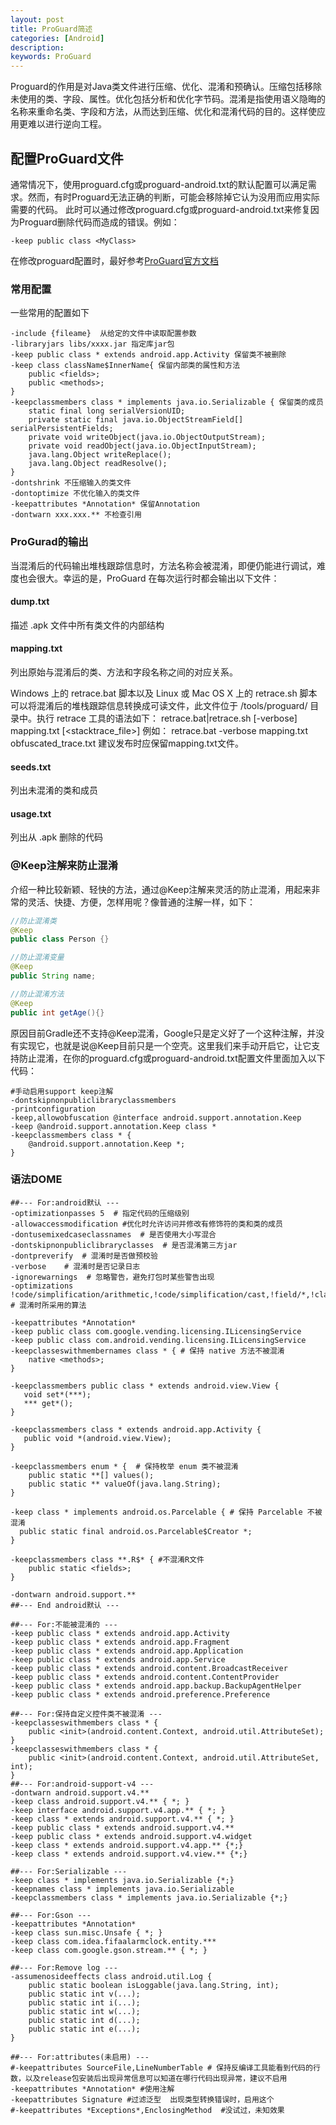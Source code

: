 ```yaml
---
layout: post
title: ProGuard简述
categories: [Android]
description: 
keywords: ProGuard
---
```

Proguard的作用是对Java类文件进行压缩、优化、混淆和预确认。压缩包括移除未使用的类、字段、属性。优化包括分析和优化字节码。混淆是指使用语义隐晦的名称来重命名类、字段和方法，从而达到压缩、优化和混淆代码的目的。这样使应用更难以进行逆向工程。

## 配置ProGuard文件

通常情况下，使用proguard.cfg或proguard-android.txt的默认配置可以满足需求。然而，有时Proguard无法正确的判断，可能会移除掉它认为没用而应用实际需要的代码。
此时可以通过修改proguard.cfg或proguard-android.txt来修复因为Proguard删除代码而造成的错误。例如：

```
-keep public class <MyClass>
```
在修改proguard配置时，最好参考[ProGuard官方文档](https://stuff.mit.edu/afs/sipb/project/android/sdk/android-sdk-linux/tools/proguard/docs/index.html#manual/introduction.html)

### 常用配置
一些常用的配置如下

```
-include {fileame}  从给定的文件中读取配置参数
-libraryjars libs/xxxx.jar 指定库jar包
-keep public class * extends android.app.Activity 保留类不被删除
-keep class className$InnerName{ 保留内部类的属性和方法
    public <fields>;
    public <methods>;
}
-keepclassmembers class * implements java.io.Serializable { 保留类的成员
    static final long serialVersionUID;
    private static final java.io.ObjectStreamField[] serialPersistentFields;
    private void writeObject(java.io.ObjectOutputStream);
    private void readObject(java.io.ObjectInputStream);
    java.lang.Object writeReplace();
    java.lang.Object readResolve();
}
-dontshrink 不压缩输入的类文件
-dontoptimize 不优化输入的类文件
-keepattributes *Annotation* 保留Annotation
-dontwarn xxx.xxx.** 不检查引用
```
### ProGurad的输出

当混淆后的代码输出堆栈跟踪信息时，方法名称会被混淆，即便仍能进行调试，难度也会很大。幸运的是，ProGuard 在每次运行时都会输出以下文件：

#### dump.txt

描述 .apk 文件中所有类文件的内部结构

#### mapping.txt

列出原始与混淆后的类、方法和字段名称之间的对应关系。

Windows 上的 retrace.bat 脚本以及 Linux 或 Mac OS X 上的 retrace.sh 脚本可以将混淆后的堆栈跟踪信息转换成可读文件，此文件位于 /tools/proguard/ 目录中。执行 retrace 工具的语法如下：
retrace.bat|retrace.sh [-verbose] mapping.txt [<stacktrace_file>]
例如：
retrace.bat -verbose mapping.txt obfuscated_trace.txt
建议发布时应保留mapping.txt文件。

#### seeds.txt

列出未混淆的类和成员

#### usage.txt

列出从 .apk 删除的代码

### @Keep注解来防止混淆

介绍一种比较新颖、轻快的方法，通过@Keep注解来灵活的防止混淆，用起来非常的灵活、快捷、方便，怎样用呢？像普通的注解一样，如下：


```java
//防止混淆类
@Keep
public class Person {}

//防止混淆变量
@Keep
public String name;

//防止混淆方法
@Keep
public int getAge(){}
```


原因目前Gradle还不支持@Keep混淆，Google只是定义好了一个这种注解，并没有实现它，也就是说@Keep目前只是一个空壳。这里我们来手动开启它，让它支持防止混淆，在你的proguard.cfg或proguard-android.txt配置文件里面加入以下代码：

```
#手动启用support keep注解
-dontskipnonpubliclibraryclassmembers
-printconfiguration
-keep,allowobfuscation @interface android.support.annotation.Keep
-keep @android.support.annotation.Keep class *
-keepclassmembers class * {
    @android.support.annotation.Keep *;
}
```


### 语法DOME
```
##--- For:android默认 ---
-optimizationpasses 5  # 指定代码的压缩级别
-allowaccessmodification #优化时允许访问并修改有修饰符的类和类的成员
-dontusemixedcaseclassnames  # 是否使用大小写混合
-dontskipnonpubliclibraryclasses  # 是否混淆第三方jar
-dontpreverify  # 混淆时是否做预校验
-verbose    # 混淆时是否记录日志
-ignorewarnings  # 忽略警告，避免打包时某些警告出现
-optimizations !code/simplification/arithmetic,!code/simplification/cast,!field/*,!class/merging/*  # 混淆时所采用的算法

-keepattributes *Annotation*
-keep public class com.google.vending.licensing.ILicensingService
-keep public class com.android.vending.licensing.ILicensingService
-keepclasseswithmembernames class * { # 保持 native 方法不被混淆
    native <methods>;
}

-keepclassmembers public class * extends android.view.View {
   void set*(***);
   *** get*();
}

-keepclassmembers class * extends android.app.Activity {
   public void *(android.view.View);
}

-keepclassmembers enum * {  # 保持枚举 enum 类不被混淆
    public static **[] values();
    public static ** valueOf(java.lang.String);
}

-keep class * implements android.os.Parcelable { # 保持 Parcelable 不被混淆
  public static final android.os.Parcelable$Creator *;
}

-keepclassmembers class **.R$* { #不混淆R文件
    public static <fields>;
}

-dontwarn android.support.**
##--- End android默认 ---

##--- For:不能被混淆的 ---
-keep public class * extends android.app.Activity
-keep public class * extends android.app.Fragment
-keep public class * extends android.app.Application
-keep public class * extends android.app.Service
-keep public class * extends android.content.BroadcastReceiver
-keep public class * extends android.content.ContentProvider
-keep public class * extends android.app.backup.BackupAgentHelper
-keep public class * extends android.preference.Preference

##--- For:保持自定义控件类不被混淆 ---
-keepclasseswithmembers class * {
    public <init>(android.content.Context, android.util.AttributeSet);
}
-keepclasseswithmembers class * {
    public <init>(android.content.Context, android.util.AttributeSet, int);
}
##--- For:android-support-v4 ---
-dontwarn android.support.v4.**
-keep class android.support.v4.** { *; }
-keep interface android.support.v4.app.** { *; }
-keep class * extends android.support.v4.** { *; }
-keep public class * extends android.support.v4.**
-keep public class * extends android.support.v4.widget
-keep class * extends android.support.v4.app.** {*;}
-keep class * extends android.support.v4.view.** {*;}

##--- For:Serializable ---
-keep class * implements java.io.Serializable {*;}
-keepnames class * implements java.io.Serializable
-keepclassmembers class * implements java.io.Serializable {*;}

##--- For:Gson ---
-keepattributes *Annotation*
-keep class sun.misc.Unsafe { *; }
-keep class com.idea.fifaalarmclock.entity.***
-keep class com.google.gson.stream.** { *; }

##--- For:Remove log ---
-assumenosideeffects class android.util.Log {
    public static boolean isLoggable(java.lang.String, int);
    public static int v(...);
    public static int i(...);
    public static int w(...);
    public static int d(...);
    public static int e(...);
}

##--- For:attributes(未启用) ---
#-keepattributes SourceFile,LineNumberTable # 保持反编译工具能看到代码的行数，以及release包安装后出现异常信息可以知道在哪行代码出现异常，建议不启用
-keepattributes *Annotation* #使用注解
-keepattributes Signature #过滤泛型  出现类型转换错误时，启用这个
#-keepattributes *Exceptions*,EnclosingMethod  #没试过，未知效果
```


